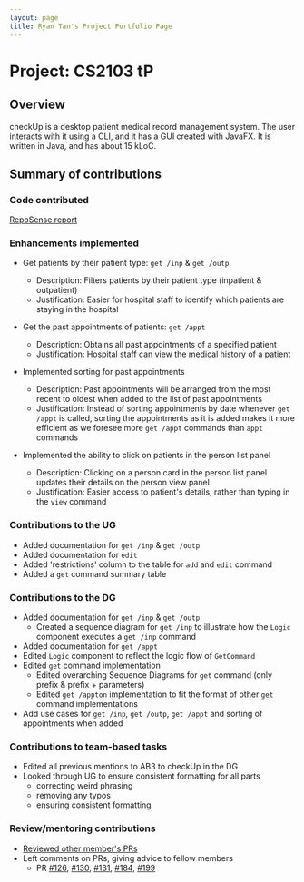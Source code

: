 ```yaml
---
layout: page
title: Ryan Tan's Project Portfolio Page
---
```


# Project: CS2103 tP

## Overview

checkUp is a desktop patient medical record management system. The user interacts with it using a CLI, and it has a GUI 
created with JavaFX. It is written in Java, and has about 15 kLoC.

## Summary of contributions

### Code contributed

[RepoSense report](https://nus-cs2103-ay2223s1.github.io/tp-dashboard/?search=ryan-tan00&breakdown=true)

### Enhancements implemented

* Get patients by their patient type: `get /inp` & `get /outp`
  * Description: Filters patients by their patient type (inpatient & outpatient)
  * Justification: Easier for hospital staff to identify which patients are staying in the hospital

* Get the past appointments of patients: `get /appt`
  * Description: Obtains all past appointments of a specified patient
  * Justification: Hospital staff can view the medical history of a patient

* Implemented sorting for past appointments
  * Description: Past appointments will be arranged from the most recent to oldest when added to the list of past 
                 appointments
  * Justification: Instead of sorting appointments by date whenever `get /appt` is called, sorting the appointments as 
                   it is added makes it more efficient as we foresee more `get /appt` commands than `appt` commands

* Implemented the ability to click on patients in the person list panel
  * Description: Clicking on a person card in the person list panel updates their details on the person view panel
  * Justification: Easier access to patient's details, rather than typing in the `view` command

### Contributions to the UG

* Added documentation for `get /inp` & `get /outp`
* Added documentation for `edit`
* Added 'restrictions' column to the table for `add` and `edit` command
* Added a `get` command summary table

### Contributions to the DG

* Added documentation for `get /inp` & `get /outp`
  * Created a sequence diagram for `get /inp` to illustrate how the `Logic` component executes a `get /inp` command
* Added documentation for `get /appt`
* Edited `Logic` component to reflect the logic flow of `GetCommand`
* Edited `get` command implementation
  * Edited overarching Sequence Diagrams for `get` command (only prefix & prefix + parameters)
  * Edited `get /appton` implementation to fit the format of other `get` command implementations
* Add use cases for `get /inp`, `get /outp`, `get /appt` and sorting of appointments when added

### Contributions to team-based tasks

* Edited all previous mentions to AB3 to checkUp in the DG
* Looked through UG to ensure consistent formatting for all parts
  * correcting weird phrasing
  * removing any typos
  * ensuring consistent formatting

### Review/mentoring contributions

* [Reviewed other member's PRs](https://github.com/AY2223S1-CS2103T-W16-3/tp/pulls?q=is%3Apr+reviewed-by%3Aryan-tan00)
* Left comments on PRs, giving advice to fellow members
  * PR [#126](https://github.com/AY2223S1-CS2103T-W16-3/tp/pull/126),
       [#130](https://github.com/AY2223S1-CS2103T-W16-3/tp/pull/130),
       [#131](https://github.com/AY2223S1-CS2103T-W16-3/tp/pull/131),
       [#184](https://github.com/AY2223S1-CS2103T-W16-3/tp/pull/184),
       [#199](https://github.com/AY2223S1-CS2103T-W16-3/tp/pull/199)
